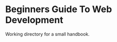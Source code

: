 Beginners Guide To Web Development
==================================

Working directory for a small handbook.